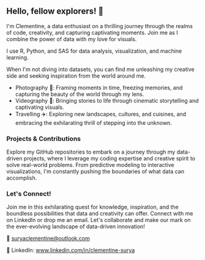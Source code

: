 ## Hello, fellow explorers! 👋 
I'm Clementine, a data enthusiast on a thrilling journey through the realms of code, creativity, and capturing captivating moments. Join me as I combine the power of data with my love for visuals.

I use R, Python, and SAS for data analysis, visualization, and machine learning.

When I'm not diving into datasets, you can find me unleashing my creative side and seeking inspiration from the world around me.
- Photography 📸: Framing moments in time, freezing memories, and capturing the beauty of the world through my lens.
- Videography 🎥: Bringing stories to life through cinematic storytelling and captivating visuals.
- Travelling ✈️: Exploring new landscapes, cultures, and cuisines, and embracing the exhilarating thrill of stepping into the unknown.

### Projects & Contributions
Explore my GitHub repositories to embark on a journey through my data-driven projects, where I leverage my coding expertise and creative spirit to solve real-world problems. 
From predictive modeling to interactive visualizations, I'm constantly pushing the boundaries of what data can accomplish.

### Let's Connect!
Join me in this exhilarating quest for knowledge, inspiration, and the boundless possibilities that data and creativity can offer. 
Connect with me on LinkedIn or drop me an email. Let's collaborate and make our mark on the ever-evolving landscape of data-driven innovation!

📧 suryaclementine@outlook.com

💼 LinkedIn: www.linkedin.com/in/clementine-surya

